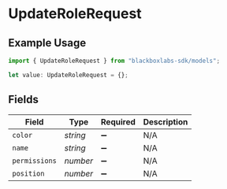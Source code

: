 # UpdateRoleRequest

## Example Usage

```typescript
import { UpdateRoleRequest } from "blackboxlabs-sdk/models";

let value: UpdateRoleRequest = {};
```

## Fields

| Field              | Type               | Required           | Description        |
| ------------------ | ------------------ | ------------------ | ------------------ |
| `color`            | *string*           | :heavy_minus_sign: | N/A                |
| `name`             | *string*           | :heavy_minus_sign: | N/A                |
| `permissions`      | *number*           | :heavy_minus_sign: | N/A                |
| `position`         | *number*           | :heavy_minus_sign: | N/A                |